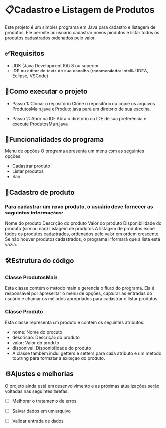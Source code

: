# 📋Cadastro e Listagem de Produtos
Este projeto é um simples programa em Java para cadastro e listagem de produtos. Ele permite ao usuário cadastrar novos produtos e listar todos os produtos cadastrados ordenados pelo valor.

## ✅Requisitos
- JDK (Java Development Kit) 8 ou superior
- IDE ou editor de texto de sua escolha (recomendado: IntelliJ IDEA, Eclipse, VSCode)

## 🚀Como executar o projeto
- Passo 1: Clonar o repositório
Clone o repositório ou copie os arquivos ProdutosMain.java e Produto.java para um diretório de sua escolha.

- Passo 2: Abrir na IDE
Abra o diretório na IDE de sua preferência e execute ProdutosMain.java

## 🔧Funcionalidades do programa
Menu de opções
O programa apresenta um menu com as seguintes opções:

- Cadastrar produto
- Listar produtos
- Sair
  
## 📝Cadastro de produto

### Para cadastrar um novo produto, o usuário deve fornecer as seguintes informações:

Nome do produto
Descrição do produto
Valor do produto
Disponibilidade do produto (sim ou não)
Listagem de produtos
A listagem de produtos exibe todos os produtos cadastrados, ordenados pelo valor em ordem crescente. Se não houver produtos cadastrados, o programa informará que a lista está vazia.

## 🛠️Estrutura do código
### Classe ProdutosMain
Esta classe contém o método main e gerencia o fluxo do programa. Ela é responsável por apresentar o menu de opções, capturar as entradas do usuário e chamar os métodos apropriados para cadastrar e listar produtos.

### Classe Produto
Esta classe representa um produto e contém os seguintes atributos:

- nome: Nome do produto
- descricao: Descrição do produto
- valor: Valor do produto
- disponivel: Disponibilidade do produto
- A classe também inclui getters e setters para cada atributo e um método toString para formatar a exibição do produto.

## ⚙️Ajustes e melhorias
O projeto ainda está em desenvolvimento e as próximas atualizações serão voltadas nas seguintes tarefas:

- [ ] Melhorar o tratamento de erros
- [ ] Salvar dados em um arquivo
- [ ] Validar entrada de dados


